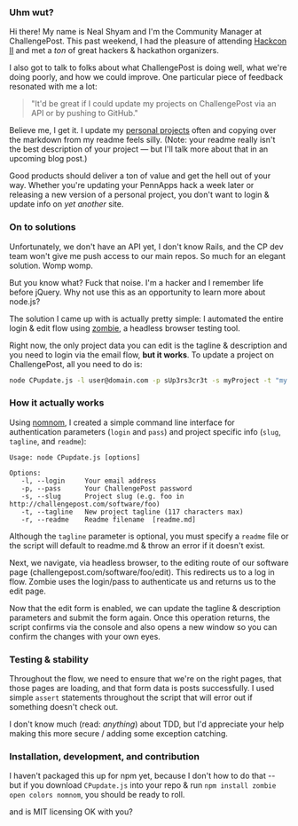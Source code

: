 ### Uhm wut?

Hi there! My name is Neal Shyam and I'm the Community Manager at ChallengePost. This past weekend, I had the pleasure of attending [Hackcon II](http://hackcon.io) and met a _ton_ of great hackers & hackathon organizers.

I also got to talk to folks about what ChallengePost is doing well, what we're doing poorly, and how we could improve. One particular piece of feedback resonated with me a lot:  

>"It'd be great if I could update my projects on ChallengePost via an API or by pushing to GitHub."

Believe me, I get it. I update my [personal projects](http://challengepost.com/nealrs)  often and copying over the markdown from my readme feels silly. (Note: your readme really isn't the best description of your project &mdash; but I'll talk more about that in an upcoming blog post.)

Good products should deliver a ton of value and get the hell out of your way. Whether you're updating your PennApps hack a week later or releasing a new version of a personal project, you don't want to login & update info on _yet another_ site.

### On to solutions

Unfortunately, we don't have an API yet, I don't know Rails, and the CP dev team won't give me push access to our main repos. So much for an elegant solution. Womp womp.

But you know what? Fuck that noise. I'm a hacker and I remember life before jQuery. Why not use this as an opportunity to learn more about node.js?

The solution I came up with is actually pretty simple: I automated the entire login & edit flow using [zombie](https://github.com/assaf/zombie), a headless browser testing tool.

Right now, the only project data you can edit is the tagline & description and you need to login via the email flow, **but it works**. To update a project on ChallengePost, all you need to do is:

```bash
node CPupdate.js -l user@domain.com -p sUp3rs3cr3t -s myProject -t "my project does cool things!" -r readme.md
```

### How it actually works

Using [nomnom](https://github.com/harthur/nomnom), I created a simple command line interface for authentication parameters (`login` and `pass`) and project specific info (`slug`, `tagline`, and `readme`):

```
Usage: node CPupdate.js [options]

Options:
   -l, --login     Your email address
   -p, --pass      Your ChallengePost password
   -s, --slug      Project slug (e.g. foo in http://challengepost.com/software/foo)
   -t, --tagline   New project tagline (117 characters max)
   -r, --readme    Readme filename  [readme.md]
```

Although the `tagline` parameter is optional, you must specify a `readme` file or the script will default to readme.md & throw an error if it doesn't exist.

Next, we navigate, via headless browser, to the editing route of our software page (challengepost.com/software/foo/edit). This redirects us to a log in flow. Zombie uses the login/pass to authenticate us and returns us to the edit page.

Now that the edit form is enabled, we can update the tagline & description parameters and submit the form again. Once this operation returns, the script confirms via the console and also opens a new window so you can confirm the changes with your own eyes.


### Testing & stability

Throughout the flow, we need to ensure that we're on the right pages, that those pages are loading, and that form data is posts successfully. I used simple `assert` statements throughout the script that will error out if something doesn't check out.

I don't know much (read: _anything_) about TDD, but I'd appreciate your help making this more secure / adding some exception catching.

### Installation, development, and contribution

I haven't packaged this up for npm yet, because I don't how to do that -- but if you download `CPupdate.js` into your repo & run `npm install zombie open colors nomnom`, you should be ready to roll.

and is MIT licensing OK with you?
